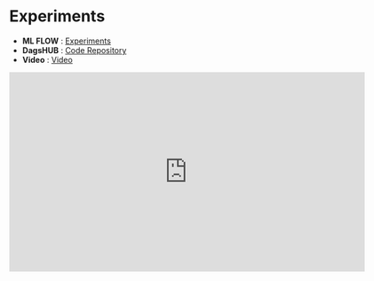 
# Experiments

- **ML FLOW** : [Experiments](https://dagshub.com/saisatvikh/final_repo.mlflow)
- **DagsHUB** : [Code Repository](https://dagshub.com/saisatvikh/final_repo)
- **Video**   : [Video](https://buffalo.box.com/s/c7p4bzges2mbkwk0trig4numarcjufmb)

<iframe width="640" height="360" src="https://buffalo.box.com/s/c7p4bzges2mbkwk0trig4numarcjufmb" 
frameborder="0" allow="accelerometer; autoplay; clipboard-write; encrypted-media; gyroscope; picture-in-picture" allowfullscreen></iframe>